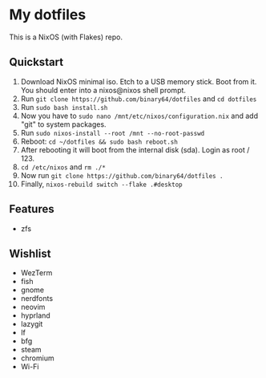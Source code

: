 # My dotfiles

This is a NixOS (with Flakes) repo.

## Quickstart

1. Download NixOS minimal iso. Etch to a USB memory stick. Boot from it. You should enter into a nixos@nixos shell prompt.
2. Run `git clone https://github.com/binary64/dotfiles` and `cd dotfiles`
3. Run `sudo bash install.sh`
4. Now you have to `sudo nano /mnt/etc/nixos/configuration.nix` and add "git" to system packages.
5. Run `sudo nixos-install --root /mnt --no-root-passwd`
6. Reboot: `cd ~/dotfiles && sudo bash reboot.sh`
7. After rebooting it will boot from the internal disk (sda). Login as root / 123.
8. `cd /etc/nixos` and `rm ./*`
9. Now run `git clone https://github.com/binary64/dotfiles .`
10. Finally, `nixos-rebuild switch --flake .#desktop`

## Features

- zfs

## Wishlist

- WezTerm
- fish
- gnome
- nerdfonts
- neovim
- hyprland
- lazygit
- lf
- bfg
- steam
- chromium
- Wi-Fi
